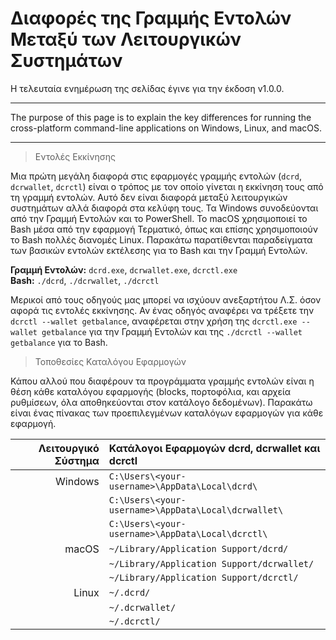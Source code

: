 # Διαφορές της Γραμμής Εντολών Μεταξύ των Λειτουργικών Συστημάτων

Η τελευταία ενημέρωση της σελίδας έγινε για την έκδοση v1.0.0.

---

The purpose of this page is to explain the key differences for running the cross-platform command-line applications on Windows, Linux, and macOS.

---

> Εντολές Εκκίνησης

Μια πρώτη μεγάλη διαφορά στις εφαρμογές γραμμής εντολών (`dcrd`, `dcrwallet`, `dcrctl`) είναι ο τρόπος με τον οποίο γίνεται η εκκίνηση τους από τη γραμμή εντολών. Αυτό δεν είναι διαφορά μεταξύ λειτουργικών συστημάτων αλλά διαφορά στα κελύφη τους. Τα Windows συνοδεύονται από την Γραμμή Εντολών και το PowerShell. Το macOS χρησιμοποιεί το Bash μέσα από την εφαρμογή Τερματικό, όπως και επίσης χρησιμοποιούν το Bash πολλές διανομές Linux. Παρακάτω παρατίθενται παραδείγματα των βασικών εντολών εκτέλεσης για το Bash και την Γραμμή Εντολών.

**Γραμμή Εντολών:** `dcrd.exe`, `dcrwallet.exe`, `dcrctl.exe` <br />
**Bash:** `./dcrd`, `./dcrwallet`, `./dcrctl`

Μερικοί από τους οδηγούς μας μπορεί να ισχύουν ανεξαρτήτου Λ.Σ. όσον αφορά τις εντολές εκκίνησης. Αν ένας οδηγός αναφέρει να τρέξετε την `dcrctl --wallet getbalance`, αναφέρεται στην χρήση της `dcrctl.exe --wallet getbalance` για την Γραμμή Εντολών και της `./dcrctl --wallet getbalance` για το Bash.

> Τοποθεσίες Καταλόγου Εφαρμογών

Κάπου αλλού που διαφέρουν τα προγράμματα γραμμής εντολών είναι η θέση κάθε καταλόγου εφαρμογής (blocks, πορτοφόλια, και αρχεία ρυθμίσεων, όλα αποθηκεύονται στον κατάλογο δεδομένων). Παρακάτω είναι ένας πίνακας των προεπιλεγμένων καταλόγων εφαρμογών για κάθε εφαρμογή.

| Λειτουργικό Σύστημα      | Κατάλογοι Εφαρμογών dcrd, dcrwallet και dcrctl      | 
| -------:|:--------------------------------------------- |
| Windows | `C:\Users\<your-username>\AppData\Local\dcrd\`      |
|         | `C:\Users\<your-username>\AppData\Local\dcrwallet\` | 
|         | `C:\Users\<your-username>\AppData\Local\dcrctl\`    |
| macOS   | `~/Library/Application Support/dcrd/`         |
|         | `~/Library/Application Support/dcrwallet/`    |
|         | `~/Library/Application Support/dcrctl/`       |
| Linux   | `~/.dcrd/`                                    |
|         | `~/.dcrwallet/`                               |
|         | `~/.dcrctl/`                                  |


